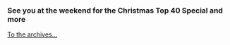 ### See you at the weekend for the Christmas Top 40 Special and more

[To the archives...](archive.html)

